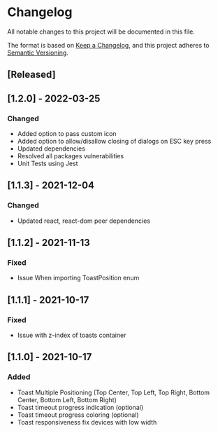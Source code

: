 # Changelog
All notable changes to this project will be documented in this file.

The format is based on [Keep a Changelog](https://keepachangelog.com/en/1.0.0/),
and this project adheres to [Semantic Versioning](https://semver.org/spec/v2.0.0.html).

## [Released]

## [1.2.0] - 2022-03-25
### Changed
- Added option to pass custom icon
- Added option to allow/disallow closing of dialogs on ESC key press
- Updated dependencies
- Resolved all packages vulnerabilities
- Unit Tests using Jest

## [1.1.3] - 2021-12-04
### Changed
- Updated react, react-dom peer dependencies

## [1.1.2] - 2021-11-13
### Fixed
- Issue When importing ToastPosition enum

## [1.1.1] - 2021-10-17
### Fixed
- Issue with z-index of toasts container

## [1.1.0] - 2021-10-17
### Added
- Toast Multiple Positioning (Top Center, Top Left, Top Right, Bottom Center, Bottom Left, Bottom Right)
- Toast timeout progress indication (optional)
- Toast timeout progress coloring (optional)
- Toast responsiveness fix devices with low width 